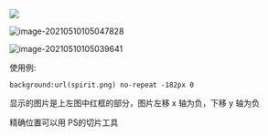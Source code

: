 ![](../../images/image-20210510103328185.png)



![image-20210510105047828](../../images/image-20210510105047828.png)

![image-20210510105039641](../../images/image-20210510105039641.png)

使用例:

`background:url(spirit.png) no-repeat -182px 0`

显示的图片是上左图中红框的部分，图片左移 x 轴为负，下移 y 轴为负

精确位置可以用 PS的切片工具